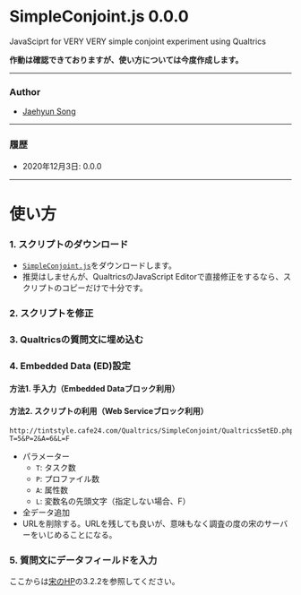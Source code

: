 # SimpleConjoint.js 0.0.0

JavaSciprt for VERY VERY simple conjoint experiment using Qualtrics

**作動は確認できておりますが、使い方については今度作成します。**

---

### Author

* [Jaehyun Song](https://www.jaysong.net)

---

### 履歴
* 2020年12月3日: 0.0.0

---

# 使い方

### 1. スクリプトのダウンロード

* [`SimpleConjoint.js`](https://github.com/JaehyunSong/SimpleConjoint.js/raw/main/SimpleConjoint.js)をダウンロードします。
* 推奨はしませんが、QualtricsのJavaScript Editorで直接修正をするなら、スクリプトのコピーだけで十分です。

### 2. スクリプトを修正

### 3. Qualtricsの質問文に埋め込む

### 4. Embedded Data (ED)設定

#### 方法1. 手入力（Embedded Dataブロック利用）
#### 方法2. スクリプトの利用（Web Serviceブロック利用）

```
http://tintstyle.cafe24.com/Qualtrics/SimpleConjoint/QualtricsSetED.php?T=5&P=2&A=6&L=F
```

* パラメーター
  * `T`: タスク数
  * `P`: プロファイル数
  * `A`: 属性数
  * `L`: 変数名の先頭文字（指定しない場合、F）
* 全データ追加
* URLを削除する。URLを残しても良いが、意味もなく調査の度の宋のサーバーをいじめることになる。

### 5. 質問文にデータフィールドを入力

ここからは[宋のHP](https://www.jaysong.net/studynote/methodology/qualtrics_conjoint/)の3.2.2を参照してください。
